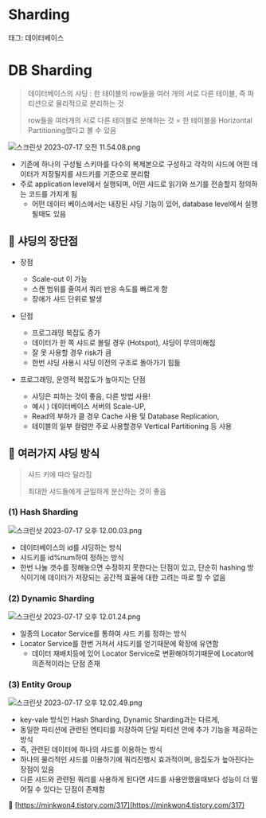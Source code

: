 # Sharding

태그: 데이터베이스

# DB Sharding

> 데이터베이스의 샤딩 : 한 테이블의 row들을 여러 개의 서로 다른 테이블, 즉 파티션으로 물리적으로 분리하는 것
> 
> 
> row들을 여러개의 서로 다른 테이블로 분해하는 것 = 한 테이블을 Horizontal Partitioning했다고 볼 수 있음
> 

![스크린샷 2023-07-17 오전 11.54.08.png](Sharding%20392a6fdafd19423693adf8f3279e2b8a/%25E1%2584%2589%25E1%2585%25B3%25E1%2584%258F%25E1%2585%25B3%25E1%2584%2585%25E1%2585%25B5%25E1%2586%25AB%25E1%2584%2589%25E1%2585%25A3%25E1%2586%25BA_2023-07-17_%25E1%2584%258B%25E1%2585%25A9%25E1%2584%258C%25E1%2585%25A5%25E1%2586%25AB_11.54.08.png)

- 기존에 하나의 구성될 스키마를 다수의 복제본으로 구성하고 각각의 샤드에 어떤 데이터가 저장될지를 샤드키를 기준으로 분리함
- 주로 application level에서 실행되며, 어떤 샤드로 읽기와 쓰기를 전송할지 정의하는 코드를 가지게 됨
    - 어떤 데이터 베이스에서는 내장된 샤딩 기능이 있어, database level에서 실행될때도 있음

## **📌 샤딩의 장단점**

- 장점
    - Scale-out 이 가능
    - 스캔 범위를 줄여서 쿼리 반응 속도를 빠르게 함
    - 장애가 샤드 단위로 발생
- 단점
    - 프로그래밍 복잡도 증가
    - 데이터가 한 쪽 샤드로 몰릴 경우 (Hotspot), 샤딩이 무의미해짐
    - 잘 못 사용할 경우 risk가 큼
    - 한번 샤딩 사용시 샤딩 이전의 구조로 돌아가기 힘듦

- 프로그래밍, 운영적 복잡도가 높아지는 단점
    - 샤딩은 피하는 것이 좋음, 다른 방법 사용!
    - 예시 ) 데이터베이스 서버의 Scale-UP,
    - Read의 부하가 클 경우 Cache 사용 및 Database Replication,
    - 테이블의 일부 컬럼만 주로 사용할경우 Vertical Partitioning 등 사용

## **📌 여러가지 샤딩 방식**

> 샤드 키에 따라 달라짐
> 
> 
> 최대한 샤드들에게 균일하게 분산하는 것이 좋음
> 

### (1) Hash Sharding

![스크린샷 2023-07-17 오후 12.00.03.png](Sharding%20392a6fdafd19423693adf8f3279e2b8a/%25E1%2584%2589%25E1%2585%25B3%25E1%2584%258F%25E1%2585%25B3%25E1%2584%2585%25E1%2585%25B5%25E1%2586%25AB%25E1%2584%2589%25E1%2585%25A3%25E1%2586%25BA_2023-07-17_%25E1%2584%258B%25E1%2585%25A9%25E1%2584%2592%25E1%2585%25AE_12.00.03.png)

- 데이터베이스의 id를 샤딩하는 방식
- 샤드키를 id%num하여 정하는 방식
- 한번 나눌 갯수를 정해놓으면 수정하지 못한다는 단점이 있고, 단순히 hashing 방식이기에 데이터가 저장되는 공간적 효율에 대한 고려는 따로 할 수 없음

### (2) Dynamic Sharding

![스크린샷 2023-07-17 오후 12.01.24.png](Sharding%20392a6fdafd19423693adf8f3279e2b8a/%25E1%2584%2589%25E1%2585%25B3%25E1%2584%258F%25E1%2585%25B3%25E1%2584%2585%25E1%2585%25B5%25E1%2586%25AB%25E1%2584%2589%25E1%2585%25A3%25E1%2586%25BA_2023-07-17_%25E1%2584%258B%25E1%2585%25A9%25E1%2584%2592%25E1%2585%25AE_12.01.24.png)

- 일종의 Locator Service를 통하여 샤드 키를 정하는 방식
- Locator Service를 한번 거쳐서 샤드키를 얻기때문에 확장에 유연함
    - 데이터 재배치등에 있어 Locator Service로 변환해야하기때문에 Locator에 의존적이라는 단점 존재

### (3) Entity Group

![스크린샷 2023-07-17 오후 12.02.49.png](Sharding%20392a6fdafd19423693adf8f3279e2b8a/%25E1%2584%2589%25E1%2585%25B3%25E1%2584%258F%25E1%2585%25B3%25E1%2584%2585%25E1%2585%25B5%25E1%2586%25AB%25E1%2584%2589%25E1%2585%25A3%25E1%2586%25BA_2023-07-17_%25E1%2584%258B%25E1%2585%25A9%25E1%2584%2592%25E1%2585%25AE_12.02.49.png)

- key-vale 방식인 Hash Sharding, Dynamic Sharding과는 다르게,
- 동일한 파티션에 관련된 엔티티를 저장하여 단일 파티션 안에 추가 기능을 제공하는 방식
- 즉, 관련된 데이터에 하나의 샤드를 이용하는 방식
- 하나의 물리적인 샤드를 이용하기에 쿼리진행시 효과적이며, 응집도가 높아진다는 장점이 있음
- 다른 샤드와 관련된 쿼리를 사용하게 된다면 샤드를 사용안했을때보다 성능이 더 떨어질 수 있다는 단점이 존재함

🔗 [https://minkwon4.tistory.com/317](https://minkwon4.tistory.com/317)